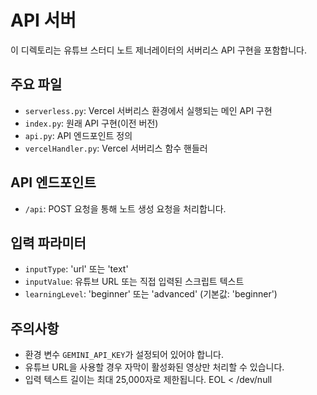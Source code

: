 # API 서버

이 디렉토리는 유튜브 스터디 노트 제너레이터의 서버리스 API 구현을 포함합니다.

## 주요 파일

- `serverless.py`: Vercel 서버리스 환경에서 실행되는 메인 API 구현
- `index.py`: 원래 API 구현(이전 버전)
- `api.py`: API 엔드포인트 정의
- `vercelHandler.py`: Vercel 서버리스 함수 핸들러

## API 엔드포인트

- `/api`: POST 요청을 통해 노트 생성 요청을 처리합니다.

## 입력 파라미터

- `inputType`: 'url' 또는 'text'
- `inputValue`: 유튜브 URL 또는 직접 입력된 스크립트 텍스트
- `learningLevel`: 'beginner' 또는 'advanced' (기본값: 'beginner')

## 주의사항

- 환경 변수 `GEMINI_API_KEY`가 설정되어 있어야 합니다.
- 유튜브 URL을 사용할 경우 자막이 활성화된 영상만 처리할 수 있습니다.
- 입력 텍스트 길이는 최대 25,000자로 제한됩니다.
EOL < /dev/null